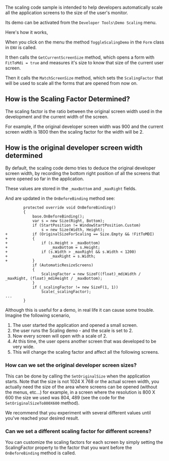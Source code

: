 The scaling code sample is intended to help developers automatically scale all the application screens to the size of the user's monitor.

Its demo can be activated from the `Developer Tools\Demo Scaling` menu.

Here's how it works,

When you click on the menu the method `ToggleScalingDemo` in the `Form` class in `ENV` is called.

It then calls the `GetCurrentScreenSize` method, which opens a form with `FitToMdi = true` and measures it's size to know that size of the current user screen.

Then it calls the `MatchScreenSize` method, which sets the `ScalingFactor` that will be used to scale all the forms that are opened from now on. 

## How is the Scaling Factor Determined?
The scaling factor is the ratio between the original screen width used in the development and the current width of the screen.

For example, if the original developer screen width was 900 and the current screen width is 1800 then the scaling factor for the width will be 2.

## How is the original developer screen width determined
By default, the scaling code demo tries to deduce the original developer screen width, by recording the bottom right position of all the screens that were opened so far in the application.

These values are stored in the `_maxBottom` and `_maxRight` fields.

And are updated in the `OnBeforeBinding` method see:
```csdiff
        protected override void OnBeforeBinding()
        {
            base.OnBeforeBinding();
            var s = new Size(Right, Bottom);
            if (StartPosition != WindowStartPosition.Custom)
                s = new Size(Width, Height);
+           if (OriginalSizeForScaling == Size.Empty && !FitToMDI)
+           {
+               if (s.Height > _maxBottom)
+                   _maxBottom = s.Height;
+               if (s.Width > _maxRight && s.Width < 1200)
+                   _maxRight = s.Width;
+           }
            if (AutomaticResizeScreens)
            {
                ScalingFactor = new SizeF((float)_mdiWidth / _maxRight, (float)_mdiHeight / _maxBottom);
            }
            if (_scalingFactor != new SizeF(1, 1))
                Scale(_scalingFactor);
...
        }

```

Although this is useful for a demo, in real life it can cause some trouble. 
Imagine the following scenario, 
1. The user started the application and opened a small screen.
2. the user runs the Scaling demo - and the scale is set to 2.
3. Now every screen will open with a scale of 2.
4. At this time, the user opens another screen that was developed to be very wide.
5. This will change the scaling factor and affect all the following screens.


### How can we set the original developer screen sizes?
This can be done by calling the `SetOriginalSize` when the application starts. Note that the size is not 1024 X 768 or the actual screen width, you actually need the size of the area where screens can be opened (without the menus, etc...) for example, in a screen where the resolution is 800 X 600 the size we used was 804, 489 (see the code for the `SetOriginalSizeTo800X600` method).

We recommend that you experiment with several different values until you've reached your desired result.

### Can we set a different scaling factor for different screens?
You  can customize the scaling factors for each screen by simply setting the ScalingFactor property to the factor that you want before the `OnBeforeBinding` method is called.
